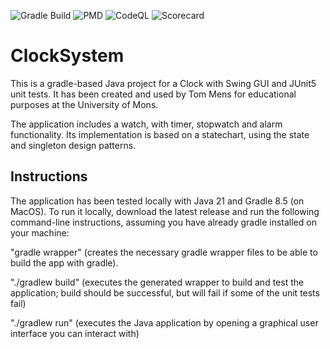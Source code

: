 ![Gradle Build](https://github.com/ThomasBernard28/ClockSystem/actions/workflows/gradle.yml/badge.svg)
![PMD](https://github.com/ThomasBernard28/ClockSystem/actions/workflows/pmd.yml/badge.svg)
![CodeQL](https://github.com/ThomasBernard28/ClockSystem/actions/workflows/codeql.yml/badge.svg)
![Scorecard](https://github.com/ThomasBernard28/ClockSystem/actions/workflows/scorecard.yml/badge.svg)
# ClockSystem

This is a gradle-based Java project for a Clock with Swing GUI and JUnit5 unit tests. It has been created and used by Tom Mens for educational purposes at the University of Mons.

The application includes a watch, with timer, stopwatch and alarm functionality.
Its implementation is based on a statechart, using the state and singleton design patterns.


## Instructions

The application has been tested locally with Java 21 and Gradle 8.5 (on MacOS). To run it locally, download the latest release and run the following command-line instructions, assuming you have already gradle installed on your machine:

"gradle wrapper" (creates the necessary gradle wrapper files to be able to build the app with gradle).

"./gradlew build" (executes the generated wrapper to build and test the application; build should be successful, but will fail if some of the unit tests fail)

"./gradlew run" (executes the Java application by opening a graphical user interface you can interact with)
